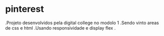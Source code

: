 # pinterest
.Projeto desenvolvidos pela digital college no modolo 1 
.Sendo vinto areas de css e html 
.Usando responsividade e display flex
.

